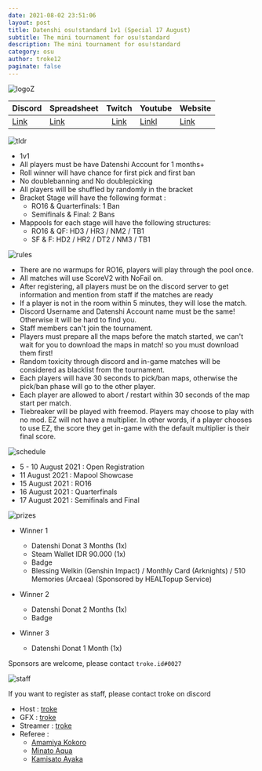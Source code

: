 ```yaml
---
date: 2021-08-02 23:51:06
layout: post
title: Datenshi osu!standard 1v1 (Special 17 August)
subtitle: The mini tournament for osu!standard
description: The mini tournament for osu!standard
category: osu
author: troke12
paginate: false
---
```

![logoZ](https://cdn.discordapp.com/attachments/870876065550204958/871925331290906664/osumini.png)

| Discord | Spreadsheet | Twitch | Youtube | Website |
|---|---|:-:|---|---|
| [Link](https://datenshi.pw/discord)  | [Link](https://comingsoon.com)  | [Link](https://twitch.tv/trokearts) | [Linkl](https://www.youtube.com/channel/UCKwyGpWAD17sVpKwlRDhisw) | [Link](https://osu.datenshi.pw)  |

![tldr](https://cdn.discordapp.com/attachments/870876065550204958/871781929706487858/TLDR.png)

- 1v1
- All players must be have Datenshi Account for 1 months+
- Roll winner will have chance for first pick and first ban
- No doublebanning and No doublepicking
- All players will be shuffled by randomly in the bracket
- Bracket Stage will have the following format : 
   - RO16 & Quarterfinals: 1 Ban
   - Semifinals & Final: 2 Bans
- Mappools for each stage will have the following structures:
   - RO16 & QF: HD3 / HR3 / NM2 / TB1
   - SF & F: HD2 / HR2 / DT2 / NM3 / TB1

![rules](https://cdn.discordapp.com/attachments/870876065550204958/871781927831617546/RULES.png)

- There are no warmups for RO16, players will play through the pool once.
- All matches will use ScoreV2 with NoFail on.
- After registering, all players must be on the discord server to get information and mention from staff if the matches are ready
- If a player is not in the room within 5 minutes, they will lose the match.
- Discord Username and Datenshi Account name must be the same! Otherwise it will be hard to find you.
- Staff members can't join the tournament.
- Players must prepare all the maps before the match started, we can't wait for you to download the maps in match! so you must download them first!
- Random toxicity through discord and in-game matches will be considered as blacklist from the tournament.
- Each players will have 30 seconds to pick/ban maps, otherwise the pick/ban phase will go to the other player.
- Each player are allowed to abort / restart within 30 seconds of the map start per match.
- Tiebreaker will be played with freemod. Players may choose to play with no mod. EZ will not have a multiplier. In other words, if a player chooses to use EZ, the score they get in-game with the default multiplier is their final score.

![schedule](https://cdn.discordapp.com/attachments/870876065550204958/871781933045145640/SCHEDULE.png)


- 5 - 10 August 2021 : Open Registration
- 11 August 2021 : Mapool Showcase
- 15 August 2021 : RO16
- 16 August 2021 : Quarterfinals
- 17 August 2021 : Semifinals and Final

![prizes](https://cdn.discordapp.com/attachments/870876065550204958/871781930704699453/PRIZES.png)

- Winner 1
  - Datenshi Donat 3 Months (1x)
  - Steam Wallet IDR 90.000 (1x)
  - Badge
  - Blessing Welkin (Genshin Impact) / Monthly Card (Arknights) / 510 Memories (Arcaea) (Sponsored by HEALTopup Service)

- Winner 2
  - Datenshi Donat 2 Months (1x)
  - Badge
- Winner 3
  - Datenshi Donat 1 Month (1x)

Sponsors are welcome, please contact `troke.id#0027`

![staff](https://cdn.discordapp.com/attachments/870876065550204958/871781935440080937/STAFF.png)

If you want to register as staff, please contact troke on discord

- Host : [troke](https://osu.datenshi.pw/u/2)
- GFX : [troke](https://osu.datenshi.pw/u/2)
- Streamer : [troke](https://osu.datenshi.pw/u/2)
- Referee :
  - [Amamiya Kokoro](https://osu.datenshi.pw/u/305)
  - [Minato Aqua](https://osu.datenshi.pw/u/60)
  - [Kamisato Ayaka](https://osu.datenshi.pw/u/71?mode=0)

